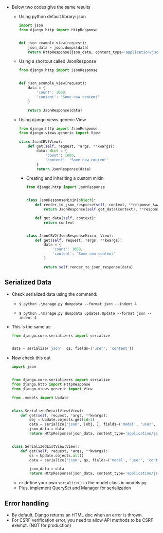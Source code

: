 - Below two codes give the same results

  - Using python default library: json

    ```python
    import json
    from django.http import HttpResponse


    def json_example_view(request):
        json_data = json.dumps(data)
        return HttpResponse(json_data, content_type='application/json')
    ```

  - Using a shortcut called JsonResponse

    ```python
    from django.http import JsonResponse


    def json_example_view(request):
        data = {
            'count': 1000,
            'content': 'Some new content'
        }

        return JsonResponse(data)
    ```

  - Using django.views.generic.View

    ```python
    from django.http import JsonResponse
    from django.views.generic import View

    class JsonCBV(View):
        def get(self, request, *args, **kwargs):
            data: dict = {
                'count': 1000,
                'content': 'Some new content'
            }
            return JsonResponse(data)
    ```

    - Creating and inheriting a custom mixin

      ```python
      from django.http import JsonResponse


      class JsonResponseMixin(object):
          def render_to_json_response(self, context, **response_kwargs):
              return JsonResponse(self.get_data(context), **response_kwargs)

          def get_data(self, context):
              return context


      class JsonCBV2(JsonResponseMixin, View):
          def get(self, request, *args, **kwargs):
              data = {
                  'count': 1000,
                  'content': 'Some new content'
              }

              return self.render_to_json_response(data)
      ```

## Serialized Data

- Check serialized data using the command:

  - `$ python .\manage.py dumpdata --format json --indent 4`

  - `$ python .\manage.py dumpdata updates.Update --format json --indent 4`

- This is the same as:

  ```python
  from django.core.serializers import serialize


  data = serialize('json', qs, fields=('user', 'content'))
  ```

- Now check this out

  ```python
  import json


  from django.core.serializers import serialize
  from django.http import HttpResponse
  from django.views.generic import View

  from .models import Update


  class SerializedDetailView(View):
      def get(self, request, *args, **kwargs):
          obj = Update.objects.get(id=1)
          data = serialize('json', [obj, ], fields=('model', 'user', 'content'))
          json_data = data
          return HttpResponse(json_data, content_type='application/json')


  class SerializedListView(View):
      def get(self, request, *args, **kwargs):
          qs = Update.objects.all()
          data = serialize('json', qs, fields=('model', 'user', 'content'))

          json_data = data
          return HttpResponse(json_data, content_type='application/json')
  ```

  - or define your own `serialize()` in the model class in models.py
  - Plus, implement QuerySet and Manager for serialization

## Error handling

- By default, Django returns an HTML doc when an error is thrown.
- For CSRF verification error, you need to allow API methods to be CSRF exempt. (NOT for production)
